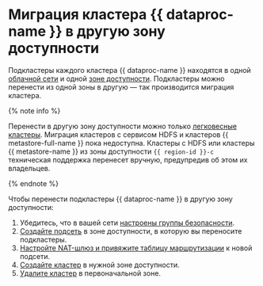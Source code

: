 # Миграция кластера {{ dataproc-name }} в другую зону доступности

Подкластеры каждого кластера {{ dataproc-name }} находятся в одной [облачной сети](../../vpc/concepts/network.md#network) и одной [зоне доступности](../../overview/concepts/geo-scope.md). Подкластеры можно перенести из одной зоны в другую — так производится миграция кластера.

{% note info %}

Перенести в другую зону доступности можно только [легковесные кластеры](../concepts/index.md#light-weight-clusters). Миграция кластеров с сервисом HDFS и кластеров {{ metastore-full-name }} пока недоступна. Кластеры с HDFS или кластеры {{ metastore-name }} из зоны доступности `{{ region-id }}-c` техническая поддержка перенесет вручную, предупредив об этом их владельцев.

{% endnote %}

Чтобы перенести подкластеры {{ dataproc-name }} в другую зону доступности:

1. Убедитесь, что в вашей сети [настроены группы безопасности](cluster-create.md#change-security-groups).
1. [Создайте подсеть](../../vpc/operations/subnet-create.md) в зоне доступности, в которую вы переносите подкластеры.
1. [Настройте NAT-шлюз и привяжите таблицу маршрутизации](../../vpc/operations/create-nat-gateway.md) к новой подсети.
1. [Создайте кластер](cluster-create.md#create) в нужной зоне доступности.
1. [Удалите кластер](cluster-delete.md) в первоначальной зоне.
